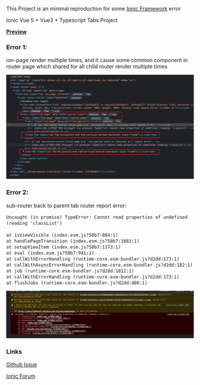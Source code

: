 This Project is an minimal reproduction for some [Ionic Framework](https://ionicframework.com/) error

Ionic Vue 5 + Vue3 + Typescript Tabs Project

**[Preview](https://ionic5-vue3-ts-example.vercel.app/)**

### Error 1:

ion-page render multiple times, and it cause some common component in router page which shared for all child router render multiple times

![error 1](docs/error-1.jpg)

### Error 2:

sub-router back to parent tab router report error:

```
Uncaught (in promise) TypeError: Cannot read properties of undefined (reading 'classList')

at isViewVisible (index.esm.js?58b7:884:1)
at handlePageTransition (index.esm.js?58b7:1083:1)
at setupViewItem (index.esm.js?58b7:1173:1)
at eval (index.esm.js?58b7:941:1)
at callWithErrorHandling (runtime-core.esm-bundler.js?d2dd:173:1)
at callWithAsyncErrorHandling (runtime-core.esm-bundler.js?d2dd:182:1)
at job (runtime-core.esm-bundler.js?d2dd:1812:1)
at callWithErrorHandling (runtime-core.esm-bundler.js?d2dd:173:1)
at flushJobs (runtime-core.esm-bundler.js?d2dd:406:1)
```

![error 2](docs/error-2.jpg)



### Links

[Github Issue](https://github.com/ionic-team/ionic-framework/issues/26987)

[Ionic Forum](https://forum.ionicframework.com/t/ionic-vue-render-nested-ion-page-tag/231909)


